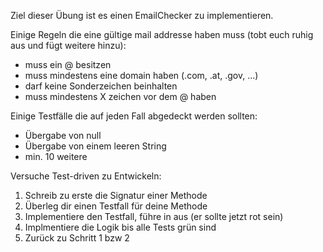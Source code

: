 Ziel dieser Übung ist es einen EmailChecker zu implementieren.

Einige Regeln die eine gültige mail addresse haben muss (tobt euch ruhig aus und fügt weitere hinzu): 
* muss ein @ besitzen 
* muss mindestens eine domain haben (.com, .at, .gov, ...)
* darf keine Sonderzeichen beinhalten
* muss mindestens X zeichen vor dem @ haben

Einige Testfälle die auf jeden Fall abgedeckt werden sollten: 
* Übergabe von null
* Übergabe von einem leeren String 
* min. 10 weitere

Versuche Test-driven zu Entwickeln: 
1. Schreib zu erste die Signatur einer Methode
2. Überleg dir einen Testfall für deine Methode
3. Implementiere den Testfall, führe in aus (er sollte jetzt rot sein) 
4. Implmentiere die Logik bis alle Tests grün sind 
5. Zurück zu Schritt 1 bzw 2 